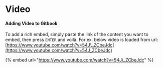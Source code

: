 # Video

#### Adding Video to Gitbook

To add a rich embed, simply paste the link of the content you want to embed, then press `ENTER` and voilà. For ex. below video is loaded from url:  [https://www.youtube.com/watch?v=54J\_ZCbeJdc](https://www.youtube.com/watch?v=54J_ZCbeJdc)

{% embed url="https://www.youtube.com/watch?v=54J\_ZCbeJdc" %}



